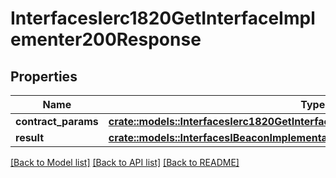# InterfacesIerc1820GetInterfaceImplementer200Response

## Properties

Name | Type | Description | Notes
------------ | ------------- | ------------- | -------------
**contract_params** | [**crate::models::InterfacesIerc1820GetInterfaceImplementerRequestContractParams**](interfaces_IERC1820_getInterfaceImplementer_request_contractParams.md) |  | 
**result** | [**crate::models::InterfacesIBeaconImplementation200ResponseResult**](interfaces_IBeacon_implementation_200_response_result.md) |  | 

[[Back to Model list]](../README.md#documentation-for-models) [[Back to API list]](../README.md#documentation-for-api-endpoints) [[Back to README]](../README.md)



